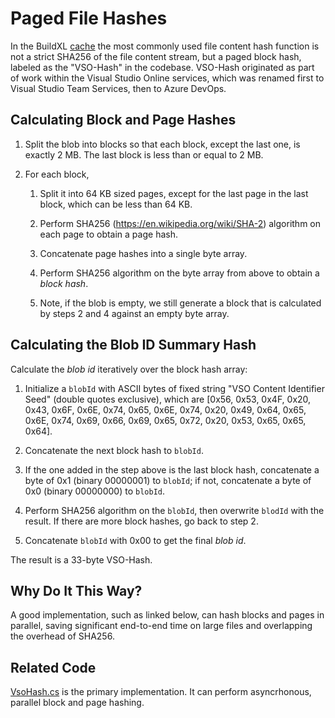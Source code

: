 # Paged File Hashes
In the BuildXL [cache](../../Public/Src/Cache/README.md) the most commonly used file content hash function is not a strict SHA256 of the file content stream, but a paged block hash, labeled as the "VSO-Hash" in the codebase. VSO-Hash originated as part of work within the Visual Studio Online services, which was renamed first to Visual Studio Team Services, then to Azure DevOps.

## Calculating Block and Page Hashes

1. Split the blob into blocks so that each block, except the last one, is exactly 2 MB. The last block is less than or equal to 2 MB.

1. For each block,
   1. Split it into 64 KB sized pages, except for the last page in the last block, which can be less than 64 KB.

   1. Perform SHA256 (https://en.wikipedia.org/wiki/SHA-2) algorithm on each page to obtain a page hash.

   1. Concatenate page hashes into a single byte array.

   1. Perform SHA256 algorithm on the byte array from above to obtain a *block hash*.

   1. Note, if the blob is empty, we still generate a block that is calculated by steps 2 and 4 against an empty byte array.

## Calculating the Blob ID Summary Hash
Calculate the *blob id* iteratively over the block hash array:

1. Initialize a `blobId` with ASCII bytes of fixed string "VSO Content Identifier Seed" (double quotes exclusive), which are [0x56, 0x53, 0x4F, 0x20, 0x43, 0x6F, 0x6E, 0x74, 0x65, 0x6E, 0x74, 0x20, 0x49, 0x64, 0x65, 0x6E, 0x74, 0x69, 0x66, 0x69, 0x65, 0x72, 0x20, 0x53, 0x65, 0x65, 0x64].

1. Concatenate the next block hash to `blobId`. 

1. If the one added in the step above is the last block hash, concatenate a byte of 0x1 (binary 00000001) to `blobId`; if not, concatenate a byte of 0x0 (binary 00000000) to `blobId`.

1. Perform SHA256 algorithm on the `blobId`, then overwrite `blodId` with the result. If there are more block hashes, go back to step 2.

1. Concatenate `blobId` with 0x00 to get the final *blob id*.

The result is a 33-byte VSO-Hash.

## Why Do It This Way?
A good implementation, such as linked below, can hash blocks and pages in parallel, saving significant end-to-end time on large files and overlapping the overhead of SHA256.

## Related Code
[VsoHash.cs](../../Public/Src/Cache/ContentStore/Hashing/VsoHash.cs) is the primary implementation. It can perform asyncrhonous, parallel block and page hashing.
